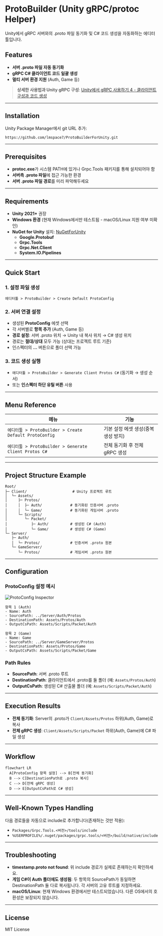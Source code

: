 # ProtoBuilder (Unity gRPC/protoc Helper)

Unity에서 gRPC 서버와의 .proto 파일 동기화 및 C# 코드 생성을 자동화하는 에디터 툴입니다.

## Features

- **서버 .proto 파일 자동 동기화**
- **gRPC C# 클라이언트 코드 일괄 생성**
- **멀티 서버 환경 지원** (Auth, Game 등)

> **상세한 사용법과 Unity gRPC 구성**: [Unity에서 gRPC 사용하기 4 - 클라이언트 구성과 코드 생성](https://lmspace7.github.io/posts/grpc-4/)

---

## Installation

Unity Package Manager에서 git URL 추가:

```text
https://github.com/lmspace7/ProtoBuilderForUnity.git
```

---

## Prerequisites

- **protoc.exe**가 시스템 PATH에 있거나 Grpc.Tools 패키지를 통해 설치되어야 함
- **서버측 .proto 파일**에 접근 가능한 환경
- **서버 .proto 파일 경로**를 미리 파악해두세요

---

## Requirements

- **Unity 2021+** 권장
- **Windows 환경** (현재 Windows에서만 테스트됨 - macOS/Linux 지원 여부 미확인)
- **NuGet for Unity** 설치: [NuGetForUnity](https://github.com/GlitchEnzo/NuGetForUnity)
  - **Google.Protobuf**
  - **Grpc.Tools**
  - **Grpc.Net.Client**
  - **System.IO.Pipelines**

---

## Quick Start

### 1. 설정 파일 생성

`에디터툴 > ProtoBuilder > Create Default ProtoConfig`

### 2. 서버 연결 설정

- 생성된 **ProtoConfig** 에셋 선택
- 각 서버별로 **항목 추가** (Auth, Game 등)
- **경로 설정**: 서버 .proto 위치 → Unity 내 복사 위치 → C# 생성 위치
- 경로는 **절대/상대** 모두 가능 (상대는 프로젝트 루트 기준)
- 인스펙터의 **...** 버튼으로 폴더 선택 가능

### 3. 코드 생성 실행

- `에디터툴 > ProtoBuilder > Generate Client Protos C#` (동기화 → 생성 순서)
- 또는 **인스펙터 하단 유틸 버튼** 사용

---

## Menu Reference

| 메뉴 | 기능 |
| --- | --- |
| `에디터툴 > ProtoBuilder > Create Default ProtoConfig` | 기본 설정 에셋 생성(중복 생성 방지) |
| `에디터툴 > ProtoBuilder > Generate Client Protos C#` | 전체 동기화 후 전체 gRPC 생성 |

---

## Project Structure Example

```text
Root/
├─ Client/                     # Unity 프로젝트 루트
│  └─ Assets/
│     ├─ Protos/
│     │  ├─ Auth/             # 동기화된 인증서버 .proto
│     │  └─ Game/             # 동기화된 게임서버 .proto
│     └─ Scripts/
│        └─ Packet/
│           ├─ Auth/          # 생성된 C# (Auth)
│           └─ Game/          # 생성된 C# (Game)
└─ Server/
   ├─ Auth/
   │  └─ Protos/              # 인증서버 .proto 원본
   └─ GameServer/
      └─ Protos/              # 게임서버 .proto 원본
```

---

## Configuration

### ProtoConfig 설정 예시

![ProtoConfig Inspector](https://github.com/user-attachments/assets/7a043af9-1ab9-4fa1-8074-bade86a705e4)

```text
항목 1 (Auth)
- Name: Auth
- SourcePath: ../Server/Auth/Protos
- DestinationPath: Assets/Protos/Auth
- OutputCsPath: Assets/Scripts/Packet/Auth

항목 2 (Game)
- Name: Game
- SourcePath: ../Server/GameServer/Protos
- DestinationPath: Assets/Protos/Game
- OutputCsPath: Assets/Scripts/Packet/Game
```

### Path Rules

- **SourcePath**: 서버 .proto 루트
- **DestinationPath**: 클라이언트에서 .proto를 둘 폴더 (예: `Assets/Protos/Auth`)
- **OutputCsPath**: 생성된 C# 산출물 폴더 (예: `Assets/Scripts/Packet/Auth`)

---

## Execution Results

- **전체 동기화**: Server의 .proto가 `Client/Assets/Protos` 하위(Auth, Game)로 복사
- **전체 gRPC 생성**: `Client/Assets/Scripts/Packet` 하위(Auth, Game)에 C# 파일 생성

---

## Workflow

```mermaid
flowchart LR
  A[ProtoConfig 항목 설정] --> B[전체 동기화]
  B --> C[DestinationPath로 .proto 복사]
  C --> D[전체 gRPC 생성]
  D --> E[OutputCsPath로 C# 생성]
```

---

## Well-Known Types Handling

다음 경로들을 자동으로 include로 추가합니다(존재하는 것만 적용):

- `Packages/Grpc.Tools.<버전>/tools/include`
- `%USERPROFILE%/.nuget/packages/grpc.tools/<버전>/build/native/include`

---

## Troubleshooting

- **timestamp.proto not found**: 위 include 경로가 실제로 존재하는지 확인하세요.
- **게임 C#이 Auth 폴더에도 생성됨**: 두 항목의 SourcePath가 동일하면 DestinationPath 둘 다로 복사됩니다. 각 서버의 고유 루트를 지정하세요.
- **macOS/Linux**: 현재 Windows 환경에서만 테스트되었습니다. 다른 OS에서의 호환성은 보장되지 않습니다.

---

## License

MIT License
